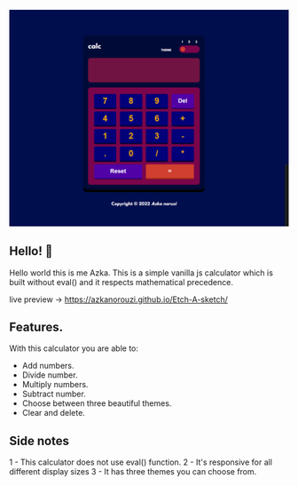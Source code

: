 ![preview](screenShot.png)

## Hello! 👋

Hello world this is me Azka.
This is a simple vanilla js calculator which is built without eval() and it respects mathematical precedence.

live preview -> https://azkanorouzi.github.io/Etch-A-sketch/

## Features.

With this calculator you are able to:

- Add numbers.
- Divide number.
- Multiply numbers.
- Subtract number.
- Choose between three beautiful themes.
- Clear and delete.

## Side notes 

1 - This calculator does not use eval() function.
2 - It's responsive for all different display sizes
3 - It has three themes you can choose from.
